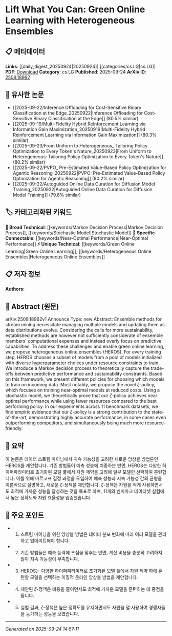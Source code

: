<!-- KEYWORD_LINKING_METADATA:
{
  "processed_timestamp": "2025-09-24T14:57:11.828953",
  "vocabulary_version": "1.0",
  "selected_keywords": [
    "Green Online Learning",
    "Heterogeneous Online Ensembles",
    "Markov Decision Process",
    "Stochastic Model",
    "Near-Optimal Performance"
  ],
  "rejected_keywords": [],
  "similarity_scores": {
    "Green Online Learning": 0.78,
    "Heterogeneous Online Ensembles": 0.82,
    "Markov Decision Process": 0.75,
    "Stochastic Model": 0.7,
    "Near-Optimal Performance": 0.68
  },
  "extraction_method": "AI_prompt_based",
  "budget_applied": true,
  "candidates_json": {
    "candidates": [
      {
        "surface": "green online learning",
        "canonical": "Green Online Learning",
        "aliases": [
          "sustainable online learning"
        ],
        "category": "unique_technical",
        "rationale": "Introduces a novel approach focusing on sustainability in online learning, which is not covered by existing terms.",
        "novelty_score": 0.85,
        "connectivity_score": 0.65,
        "specificity_score": 0.8,
        "link_intent_score": 0.78
      },
      {
        "surface": "heterogeneous online ensembles",
        "canonical": "Heterogeneous Online Ensembles",
        "aliases": [
          "HEROS"
        ],
        "category": "unique_technical",
        "rationale": "Represents a specific new ensemble method that balances resource constraints and predictive performance.",
        "novelty_score": 0.9,
        "connectivity_score": 0.7,
        "specificity_score": 0.85,
        "link_intent_score": 0.82
      },
      {
        "surface": "Markov decision process",
        "canonical": "Markov Decision Process",
        "aliases": [
          "MDP"
        ],
        "category": "broad_technical",
        "rationale": "A well-established method that is crucial for understanding decision-making in the proposed framework.",
        "novelty_score": 0.4,
        "connectivity_score": 0.88,
        "specificity_score": 0.7,
        "link_intent_score": 0.75
      },
      {
        "surface": "stochastic model",
        "canonical": "Stochastic Model",
        "aliases": [],
        "category": "broad_technical",
        "rationale": "Essential for theoretical validation of the proposed policies, linking to probabilistic modeling concepts.",
        "novelty_score": 0.35,
        "connectivity_score": 0.8,
        "specificity_score": 0.65,
        "link_intent_score": 0.7
      },
      {
        "surface": "near-optimal performance",
        "canonical": "Near-Optimal Performance",
        "aliases": [
          "optimal performance"
        ],
        "category": "specific_connectable",
        "rationale": "Highlights the efficiency of the proposed policy, relevant for performance comparison discussions.",
        "novelty_score": 0.45,
        "connectivity_score": 0.78,
        "specificity_score": 0.72,
        "link_intent_score": 0.68
      }
    ],
    "ban_list_suggestions": [
      "ensemble methods",
      "predictive capabilities"
    ]
  },
  "decisions": [
    {
      "candidate_surface": "green online learning",
      "resolved_canonical": "Green Online Learning",
      "decision": "linked",
      "scores": {
        "novelty": 0.85,
        "connectivity": 0.65,
        "specificity": 0.8,
        "link_intent": 0.78
      }
    },
    {
      "candidate_surface": "heterogeneous online ensembles",
      "resolved_canonical": "Heterogeneous Online Ensembles",
      "decision": "linked",
      "scores": {
        "novelty": 0.9,
        "connectivity": 0.7,
        "specificity": 0.85,
        "link_intent": 0.82
      }
    },
    {
      "candidate_surface": "Markov decision process",
      "resolved_canonical": "Markov Decision Process",
      "decision": "linked",
      "scores": {
        "novelty": 0.4,
        "connectivity": 0.88,
        "specificity": 0.7,
        "link_intent": 0.75
      }
    },
    {
      "candidate_surface": "stochastic model",
      "resolved_canonical": "Stochastic Model",
      "decision": "linked",
      "scores": {
        "novelty": 0.35,
        "connectivity": 0.8,
        "specificity": 0.65,
        "link_intent": 0.7
      }
    },
    {
      "candidate_surface": "near-optimal performance",
      "resolved_canonical": "Near-Optimal Performance",
      "decision": "linked",
      "scores": {
        "novelty": 0.45,
        "connectivity": 0.78,
        "specificity": 0.72,
        "link_intent": 0.68
      }
    }
  ]
}
-->

# Lift What You Can: Green Online Learning with Heterogeneous Ensembles

## 📋 메타데이터

**Links**: [[daily_digest_20250924|20250924]] [[categories/cs.LG|cs.LG]]
**PDF**: [Download](https://arxiv.org/pdf/2509.18962.pdf)
**Category**: cs.LG
**Published**: 2025-09-24
**ArXiv ID**: [2509.18962](https://arxiv.org/abs/2509.18962)

## 🔗 유사한 논문
- [[2025-09-22/Inference Offloading for Cost-Sensitive Binary Classification at the Edge_20250922|Inference Offloading for Cost-Sensitive Binary Classification at the Edge]] (80.5% similar)
- [[2025-09-19/Multi-Fidelity Hybrid Reinforcement Learning via Information Gain Maximization_20250919|Multi-Fidelity Hybrid Reinforcement Learning via Information Gain Maximization]] (80.3% similar)
- [[2025-09-23/From Uniform to Heterogeneous_ Tailoring Policy Optimization to Every Token's Nature_20250923|From Uniform to Heterogeneous: Tailoring Policy Optimization to Every Token's Nature]] (80.2% similar)
- [[2025-09-22/PVPO_ Pre-Estimated Value-Based Policy Optimization for Agentic Reasoning_20250922|PVPO: Pre-Estimated Value-Based Policy Optimization for Agentic Reasoning]] (80.2% similar)
- [[2025-09-22/Autoguided Online Data Curation for Diffusion Model Training_20250922|Autoguided Online Data Curation for Diffusion Model Training]] (79.8% similar)

## 🏷️ 카테고리화된 키워드
**🧠 Broad Technical**: [[keywords/Markov Decision Process|Markov Decision Process]], [[keywords/Stochastic Model|Stochastic Model]]
**🔗 Specific Connectable**: [[keywords/Near-Optimal Performance|Near-Optimal Performance]]
**⚡ Unique Technical**: [[keywords/Green Online Learning|Green Online Learning]], [[keywords/Heterogeneous Online Ensembles|Heterogeneous Online Ensembles]]

## 📋 저자 정보

**Authors:** 

## 📄 Abstract (원문)

arXiv:2509.18962v1 Announce Type: new 
Abstract: Ensemble methods for stream mining necessitate managing multiple models and updating them as data distributions evolve. Considering the calls for more sustainability, established methods are however not sufficiently considerate of ensemble members' computational expenses and instead overly focus on predictive capabilities. To address these challenges and enable green online learning, we propose heterogeneous online ensembles (HEROS). For every training step, HEROS chooses a subset of models from a pool of models initialized with diverse hyperparameter choices under resource constraints to train. We introduce a Markov decision process to theoretically capture the trade-offs between predictive performance and sustainability constraints. Based on this framework, we present different policies for choosing which models to train on incoming data. Most notably, we propose the novel $\zeta$-policy, which focuses on training near-optimal models at reduced costs. Using a stochastic model, we theoretically prove that our $\zeta$-policy achieves near optimal performance while using fewer resources compared to the best performing policy. In our experiments across 11 benchmark datasets, we find empiric evidence that our $\zeta$-policy is a strong contribution to the state-of-the-art, demonstrating highly accurate performance, in some cases even outperforming competitors, and simultaneously being much more resource-friendly.

## 📝 요약

이 논문은 데이터 스트림 마이닝에서 지속 가능성을 고려한 새로운 앙상블 방법론인 HEROS를 제안합니다. 기존 방법들이 예측 성능에 치중하는 반면, HEROS는 다양한 하이퍼파라미터로 초기화된 모델 풀에서 자원 제약을 고려해 일부 모델만 선택하여 훈련합니다. 이를 위해 마르코프 결정 과정을 도입하여 예측 성능과 지속 가능성 간의 균형을 이론적으로 설명하고, 새로운 $\zeta$-정책을 제안합니다. $\zeta$-정책은 자원을 적게 사용하면서도 최적에 가까운 성능을 달성하는 것을 목표로 하며, 11개의 벤치마크 데이터셋 실험에서 높은 정확도와 자원 효율성을 입증했습니다.

## 🎯 주요 포인트

- 1. 스트림 마이닝을 위한 앙상블 방법은 데이터 분포 변화에 따라 여러 모델을 관리하고 업데이트해야 합니다.
- 2. 기존 방법들은 예측 능력에 초점을 맞추는 반면, 계산 비용을 충분히 고려하지 않아 지속 가능성이 부족합니다.
- 3. HEROS는 다양한 하이퍼파라미터로 초기화된 모델 풀에서 자원 제약 하에 훈련할 모델을 선택하는 이질적 온라인 앙상블 방법을 제안합니다.
- 4. 제안된 $\zeta$-정책은 비용을 줄이면서도 최적에 가까운 모델을 훈련하는 데 중점을 둡니다.
- 5. 실험 결과, $\zeta$-정책은 높은 정확도를 유지하면서도 자원을 덜 사용하여 경쟁자들을 능가하는 성능을 보였습니다.


---

*Generated on 2025-09-24 14:57:11*